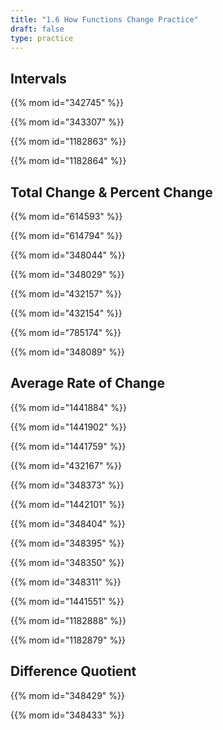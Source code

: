 ```yaml
---
title: "1.6 How Functions Change Practice"
draft: false
type: practice
---
```


## Intervals

{{% mom id="342745" %}}

{{% mom id="343307" %}}

{{% mom id="1182863" %}}

{{% mom id="1182864" %}}

## Total Change & Percent Change

{{% mom id="614593" %}}

{{% mom id="614794" %}}

{{% mom id="348044" %}}

{{% mom id="348029" %}}

{{% mom id="432157" %}}

{{% mom id="432154" %}}

{{% mom id="785174" %}}

{{% mom id="348089" %}}

## Average Rate of Change

{{% mom id="1441884" %}}

{{% mom id="1441902" %}}

{{% mom id="1441759" %}}

{{% mom id="432167" %}}

{{% mom id="348373" %}}

{{% mom id="1442101" %}}

{{% mom id="348404" %}}

{{% mom id="348395" %}}

{{% mom id="348350" %}}

{{% mom id="348311" %}}

{{% mom id="1441551" %}}

{{% mom id="1182888" %}}

{{% mom id="1182879" %}}

## Difference Quotient

{{% mom id="348429" %}}

{{% mom id="348433" %}}